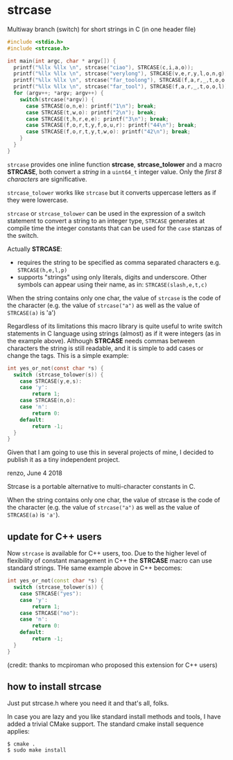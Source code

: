 # strcase
Multiway branch (switch) for short strings in C (in one header file)

```C
#include <stdio.h>
#include <strcase.h>

int main(int argc, char * argv[]) {
  printf("%llx %llx \n", strcase("ciao"), STRCASE(c,i,a,o));
  printf("%llx %llx \n", strcase("verylong"), STRCASE(v,e,r,y,l,o,n,g));
  printf("%llx %llx \n", strcase("far_toolong"), STRCASE(f,a,r,_,t,o,o,l,o,n,g));
  printf("%llx %llx \n", strcase("far_tool"), STRCASE(f,a,r,_,t,o,o,l));
  for (argv++; *argv; argv++) {
    switch(strcase(*argv)) {
      case STRCASE(o,n,e): printf("1\n"); break;
      case STRCASE(t,w,o): printf("2\n"); break;
      case STRCASE(t,h,r,e,e): printf("3\n"); break;
      case STRCASE(f,o,r,t,y,f,o,u,r): printf("44\n"); break;
      case STRCASE(f,o,r,t,y,t,w,o): printf("42\n"); break;
    }
  }
}
```

`strcase` provides one inline function **strcase**, **strcase\_tolower** and a macro **STRCASE**, both convert
a *string* in a `uint64_t` integer value. Only the *first 8 characters* are significative.

`strcase_tolower` works like `strcase` but it converts uppercase letters as if they were lowercase.

`strcase` or `strcase_tolower` can be used in the expression of a switch statement to convert a string
to an integer type, `STRCASE` generates at compile time the integer constants that can be used for the `case`
stanzas of the switch.

Actually **STRCASE**:

* requires the string to be specified as comma separated characters e.g. `STRCASE(h,e,l,p)`
* supports "strings" using only literals, digits and underscore. Other symbols can appear using their name, as in:
`STRCASE(slash,e,t,c)`

When the string contains only one char, the value of `strcase` is the code of the character (e.g. the value of
`strcase("a")` as well as the value of `STRCASE(a)` is 'a')

Regardless of its limitations this macro library is quite useful to write switch statements
in C language using strings (almost) as if it were integers (as in the example above).
Although **STRCASE** needs commas between characters the string is still readable, and it
is simple to add cases or change the tags. This is a simple example:
```C
int yes_or_not(const char *s) {
  switch (strcase_tolower(s)) {
    case STRCASE(y,e,s):
    case 'y':
        return 1;
    case STRCASE(n,o):
    case 'n':
        return 0:
    default:
        return -1;
  }
}
```

Given that I am going to use this in several projects of mine, I decided to publish it as a
tiny independent project.

renzo, June 4 2018

Strcase is a portable alternative to multi-character constants in C.

When the string contains only one char, the value of strcase is the code of the character (e.g. the value of `strcase("a")` as well as the value of `STRCASE(a)` is `'a'`).

## update for C++ users

Now `strcase` is available for C++ users, too. Due to the higher level of flexibility of constant management in C++ the **STRCASE** macro can use standard strings. THe same example above in C++ becomes:
```C++
int yes_or_not(const char *s) {
  switch (strcase_tolower(s)) {
    case STRCASE("yes"):
    case 'y':
        return 1;
    case STRCASE("no"):
    case 'n':
        return 0:
    default:
        return -1;
  }
}
```
(credit: thanks to mcpiroman who proposed this extension for C++ users)

## how to install strcase

Just put strcase.h where you need it and that's all, folks.

In case you are lazy and you like standard install methods and tools, I have added a trivial CMake support. 
The standard cmake install sequence applies:
```
$ cmake .
$ sudo make install
```
